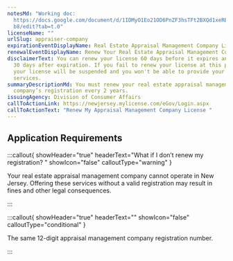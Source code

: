 ```yaml
---
notesMd: "Working doc:
  https://docs.google.com/document/d/1IDMyO1Eo21OD6PnZF3hsTFt2BXQd1xeRB_6cey7Jb\
  b8/edit?tab=t.0"
licenseName: ""
urlSlug: appraiser-company
expirationEventDisplayName: Real Estate Appraisal Management Company License Expiration
renewalEventDisplayName: Renew Your Real Estate Appraisal Management Company Registration
disclaimerText: You can renew your license 60 days before it expires and up to
  30 days after expiration. If you fail to renew your license at this point,
  your license will be suspended and you won't be able to provide your licensed
  services.
summaryDescriptionMd: You must renew your real estate appraisal management
  company’s registration every 2 years.
issuingAgency: Division of Consumer Affairs
callToActionLink: https://newjersey.mylicense.com/eGov/Login.aspx
callToActionText: "Renew My Appraisal Management Company License "
---
```

## Application Requirements



:::callout{ showHeader="true" headerText="What if I don’t renew my registration? " showIcon="false" calloutType="warning" }

Your real estate appraisal management company cannot operate in New Jersey. Offering these services without a valid registration may result in fines and other legal consequences.

:::

:::callout{ showHeader="true" headerText="" showIcon="false" calloutType="conditional" }

The same 12-digit appraisal management company registration number.

:::
